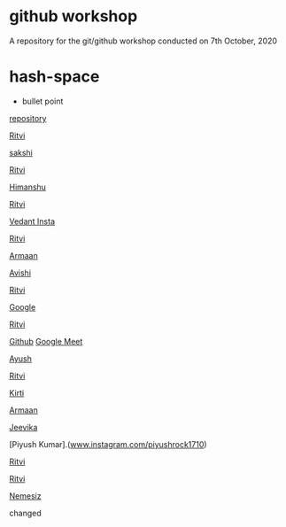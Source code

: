 # github workshop
A repository for the git/github workshop conducted on 7th October, 2020
# hash-space
- bullet point


[repository](https://github.com/)


[Ritvi](ww.instagram.com/frenzy.works)

[sakshi](ww.github.com)


[Ritvi](ww.instagram.com/frenzy.wors)


[Himanshu](https://github.com/xSirDeadShotx)


[Ritvi](ww.instagram.com/frenzy.works)




[Vedant Insta](www.instagram.com/vedant_1707)

[Ritvi](ww.instagram.com/frenzy.works)
 

[Armaan](https://www.youtube.com/watch?v=dQw4w9WgXcQ&ab_channel=RickAstleyVEVO)


[Avishi](https://github.com/XxhackergirlxX)

[Ritvi](ww.instagram.com/frenzy.works)



[Google](google.com)

[Ritvi](ww.instagram.com/frenzy.wors)




[Github](https://github.com/Thepetapixl)
[Google Meet](https://meet.google.com/hzj-gjjz-biw)



[Ayush](https://twitter.com/ayushb_tweets)

[Ritvi](ww.instagram.com/frenzy.wors)




[Kirti](https://www.linkedin.com/in/kirti-chand-74b7a21a4/)

[Armaan](https://www.youtube.com/watch?v=dQw4w9WgXcQ&ab_channel=RickAstleyVEVO)

[Jeevika](www.google.com)




[Piyush Kumar].(www.instagram.com/piyushrock1710) 

[Ritvi](ww.instagram.com/frenzy.works)


[Ritvi](ww.instagram.com/frenzy.wors)

[Nemesiz](www.instagram.com/nemesiz_10/)


changed

